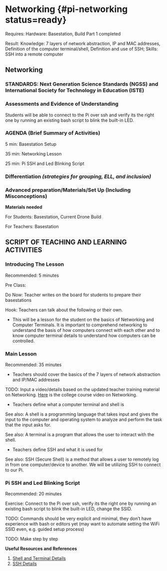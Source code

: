 # Networking {#pi-networking status=ready}

<div class='requirements' markdown='1'>

Requires: Hardware: Basestation, Build Part 1 completed

Result: Knowledge: 7 layers of network abstraction, IP and MAC addresses, Definition of the computer terminal/shell, Definition and use of SSH; Skills: SSH into a remote computer

</div>

## Networking


### STANDARDS: Next Generation Science Standards (NGSS) and International Society for Technology in Education (ISTE)



### Assessments and Evidence of Understanding

Students will be able to connect to the Pi over ssh and verify its the right one by running an existing bash script to blink the built-in LED.

### AGENDA (Brief Summary of Activities)

5 min: Basestation Setup

35 min: Networking Lesson

25 min: Pi SSH and Led Blinking Script

### Differentiation _(strategies for grouping, ELL, and inclusion)_


### Advanced preparation/Materials/Set Up (Including Misconceptions)

**Materials needed**

For Students: Basestation, Current Drone Build

For Teachers: Basestation


## SCRIPT OF TEACHING AND LEARNING ACTIVITIES


### Introducing The Lesson

Recommended: 5 minutes

Pre Class:

Do Now: Teacher writes on the board for students to prepare their basestations

Hook: Teachers can talk about the following or their own.

-  This will be a lesson for the student on the basics of Networking and Computer Terminals. It is important to comprehend networking to understand the basis of how computers connect with each other and to know computer terminal details to understand how computers can be controlled.


### Main Lesson

Recommended: 35 minutes

- Teachers should cover the basics of the 7 layers of network abstraction and IP/MAC addresses

TODO: Input a video/details based on the updated teacher training material on Networking. [Here](https://edge.edx.org/courses/course-v1:BrownX+CS195R+2018_T1/courseware/0e3596880ec446d8ab63df427e02e9c4/56017f6d3048461b90466ad229ac8df6/?activate_block_id=block-v1%3ABrownX%2BCS195R%2B2018_T1%2Btype%40sequential%2Bblock%4056017f6d3048461b90466ad229ac8df6) is the college course video on Networking.

- Teachers define what a computer terminal and shell is

See also: A shell is a programming language that takes input and gives the input to the computer and operating system to analyze and perform the task that the input asks for. 

See also: A terminal is a program that allows the user to interact with the shell.

- Teachers define SSH and what it is used for 

See also: SSH (Secure Shell) is a method that allows a user to remotely log in from one computer/device to another. We will be utilizing SSH to connect to our Pi. 

### Pi SSH and Led Blinking Script

Recommended: 20 minutes

Exercise: Connect to the Pi over ssh, verify its the right one by running an existing bash script to blink the built-in LED, change the SSID. 

TODO: Commands should be very explicit and minimal, they don’t have experience with bash or editors yet (may want to automate setting the WiFi SSID even, e.g. guided setup process)

TODO: Make step by step 

**Useful Resources and References**
1. [Shell and Terminal Details](http://linuxcommand.org/lc3_lts0010.php)
2. [SSH Details](https://www.ssh.com/ssh/protocol/)